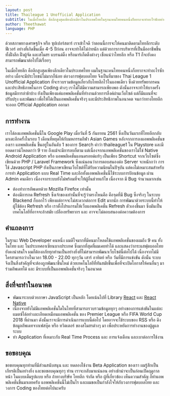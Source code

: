 ```yaml
---
layout: post
title: Thaileague 1 Unofficial Application
subtitle: ในเมื่อไทยลีก คือลีกสูงสุดเพียงลีกเดียวในประเทศไทยในฐานะคนไทยคนหนึ่งก็อยากจะทำอะไรซักอย่าง เผื่อจะมีประโยชน์ไม่มากก็น้อย
author: Theethawat
language: PHP
---
```


ด้วยสภาพทางเศรษฐกิจ หรือ ซุปเปอร์สตาร์ เราเข้าใจดี ว่าตอนนี้การจะให้คนมาติดตามไทยลีกระดับฟีเวอร์ อย่างที่เกิดขึ้นเมื่อ 4-5 ปีก่อน อาจจะทำได้ไม่ง่ายนัก แต่ด้วยการการบริหารที่เป็นมืออาชีพขึ้น ทั้งฝั่งลีก ฝั่งผู้จัด และสโมสร แบรนด์ดิ้ง หรือมาร์เก็ตติ้งต่างๆ เชื่อแน่ว่าไทยลีก หรือ T1 ก็จะยังคงสามารถพัฒนาต่อไปได้เรื่อยๆ

ในเมื่อไทยลีก คือลีกสูงสุดเพียงลีกเดียวในประเทศไทย
ผมในฐานะคนไทยคนหนึ่งก็อยากจะทำอะไรซักอย่าง เผื่อจะมีประโยชน์ไม่มากก็น้อย ต่อวงการฟุตบอลไทย จึงเป็นที่มาของ Thai League 1 Unofficial Application ที่จะรวบรวมข้อมูลเกี่ยวกับไทยลีกไว้ในแอพเดียว ซึ่งด้วยทรัพยากรคน และประสิทธิภาพในการ Coding ต่างๆ เราไม่ได้มีความสามารถเพียงพอ ดังนั้นอาจจะทำให้บางครั้งข้อมูลมีการล่าช้าบ้าง ยังเป็นเพียงแค่แอพพลิเคชั่นที่ทำงานด้วยการลิ้งค์ผ่านเว็บไซต์ แต่ก็มีแผนที่จะปรับปรุง และพัฒนา เพื่อให้ได้เป็นแอพพลิเคชั่นจริงๆ และมีประสิทธิภาพในอนาคต จนกว่าทางไทยลีก จะออก Official Application ออกมา

## การทำงาน

เราได้ลงแอพพลิเคชั่นนี้ใน Google Play เมื่อวันที่ 5 กันยายน 2561 ซึ่งเป็นวันแรกที่ไทยลีกกลับมาเตะอีกครั้งในรอบ 1 เดือนที่หยุดให้กับมหกรรมกีฬา Asian Games หลังจากการลงแอพพลิเคชั่นของเรา แอพพลิเคชั่น ขึ้นอยู่ในอันดับ 1 ของการ Search คำว่า thaileague1 ใน Playstore และมียอดดาวน์โหลดกว่า 9 ราย ถึงแม้จะมีการลบก็ตาม แต่เนื่องจากแอพพลิเคชั่นของเราไม่ใช่ Native Android Application หรือ แอพพลิเคชั่นแอนดรอยด์แท้ๆ เป็นเพียง Shortcut จากเว็บไซต์ซึ่งเขียนด้วย PHP / Laravel Framework ซึ่งแน่นอนว่าการตอบสนองต่อ Server จะหนักกว่า การใช้ Javascript PHP ยังเป็นภาษาเขียนเว็บไซต์ที่ได้รับความนิยมในปัจุบัน แต่คงไม่เหมาะสมสำหรับการทำ Application แบบ Real Time และอีกทั้งแอพพลิเคชั่นนี้ใช้ระบบการป้อนข้อมูล ผ่าน Admin คนเดียว เนื่องจากระบบยังไม่พร้อมที่จะให้ผู้อื่นช่วยแก้ไข เนื่องจาก มี Bug จำนวนมากเช่น

- ต้องทำการอัพเดทด้วย Mozilla Firefox เท่านั้น
- ต้องมีการกด Refresh ซึ่งเจ้าของเท่านั้นที่จะรู้ว่าตรงไหนคือ คือจุดที่มี Bug ซึ่งจริงๆ ในระบบ Blackend ก็บอกไว้ เพียงแต่อาจจะไม่สะดวกต่อการ Edit มากนัก
  การพัฒนาด้วยระบบนี้ทำให้ผู้ใช้ต้อง Refresh หรือ เราตั้งโปรแกรมให้เว็บแอพพลิเคชั่น Refresh ตัวเองขึ้นมา ซึ่งมันเป็นเทคโนโลยีที่อาจจะล้าสมัย เปลืองทรัพยากร และ อาจจะไม่ตอบสนองต่อความต้องการ

## คำแถลงการ

ในฐานะ Web Developer คนหนึ่ง ผมดีใจมากที่มีคนมาโหลดใช้แอพพลิเคชั่นของผมถึง 9 คน ทั้งในไทย และ ในประเทศอาเซียนบางประเทศ ซึ่งมากที่สุดที่ผมเคยทำได้ และแสดงว่ากระแสฟุตบอลไทยยังคงน่าสนใจ ผมก็ต้องอภัยทุกท่านเป็นอย่างยิ่งที่ไม่สามารถพัฒนาเว็บไซต์นี้ต่อไปได้ เนื่องจากไม่มีใครสามารถว่างในเวลา 18.00 - 22.00 ทุกๆวัน เสาร์ อาทิตย์ หรือ วันที่มีการแข่งขัน ดังนั้น ระบบจึงเป็นสิ่งสำคัญที่จะต้องถูกพัฒนาขึ้นใหม่ ด้วยเทคโนโลยีที่ทันสมัยขึ้นเพื่อที่จะเปิดโอกาสให้คนอื่นๆ มาร่วมอัพเดทได้ และ มีระบบที่เป็นแอพพลิเคชั่นจริงๆ ในอนาคต

## สิ่งที่จะทำในอนาคต

- พัฒนาระบบด้วยภาษา JavaScript เป็นหลัก โดยเน้นไปที่ Library [React](https://reactjs.org) และ [React Native](https://facebook.github.io/react-native/)
- เนื่องจากยังไม่มีแอพพลิเคชั่นใดในไทยที่สามารถรวบรวมข้อมูลทุกๆ อย่างของการแข่งขันในแต่ละแมตซ์ได้อย่างละเอียดเหมือนแอพพลิเคชั่น ของ Premier League หรือ FIFA World Cup 2018 ที่ผ่านมา ดังนั้นเราจะมีการดำเนินการแบบนี้ต่อไป โดยอาจจะใช้ระบบของ RSS หรือ ดึงข้อมูลอัพเดทจากเฟสบุ๊ค หรือ ทวิตเตอร์ ของสโมสรต่างๆ มา เพื่อประหยัดการทำงานของผู้ดูแลระบบ
- ทำ Application ที่เหมาะกับ Real Time Process และ การแจ้งเตือน และเบาต่อการใช้งาน

## ขอขอบคุณ

ขอขอบคุณทุกท่านที่มีส่วนสนับสนุน และ ทดลองใช้งาน Beta Application ของเรา ผมรู้สึกเป็นเกียรติเป็นอย่างยิ่ง และขอขอบคุณทุกๆ ท่าน เราจะกลับมาแน่นอน อย่างช้าน่าจะเป็นก่อนเปิดฤดูกาลหน้า ในแบบเต็มรูปแบบ หรือ ถ้าทางบริษัท ไทยลีก จำกัด หรือ ผู้ที่เกี่ยวข้อง เห็นความสำคัญ ก็ทำแอพพลิเคชั่นขึ้นมาเลยครับ แอพพลิเคชั่นนี้ไม่เป็นไร และผมขอเป็นกำลังใจให้กับวงการฟุตบอลไทย และวงการ Coding ของไทยต่อไปนะครับ
